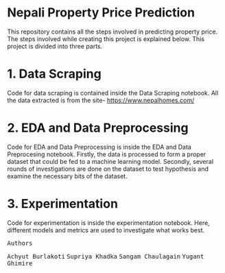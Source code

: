 # Nepali Property Price Prediction
This repository contains all the steps involved in predicting property price. The steps involved while creating this project is explained below.
This project is divided into three parts. 

# 1. Data Scraping
Code for data scraping is contained inside the Data Scraping notebook. 
All the data extracted is from the site- https://www.nepalhomes.com/

# 2. EDA and Data Preprocessing
Code for EDA and Data Preprocessing is inside the EDA and Data Preprocesing notebook.
Firstly, the data is processed to form a proper dataset that could be fed to a machine learning model. 
Secondly, several rounds of investigations are done on the dataset to test hypothesis and examine the necessary bits of the dataset. 

# 3. Experimentation
Code for experimentation is inside the experimentation notebook. 
Here, different models and metrics are used to investigate what works best.


<kbd>Authors</kbd>

<kbd>Achyut Burlakoti</kbd>
<kbd>Supriya Khadka</kbd>
<kbd>Sangam Chaulagain</kbd>
<kbd>Yugant Ghimire</kbd>
